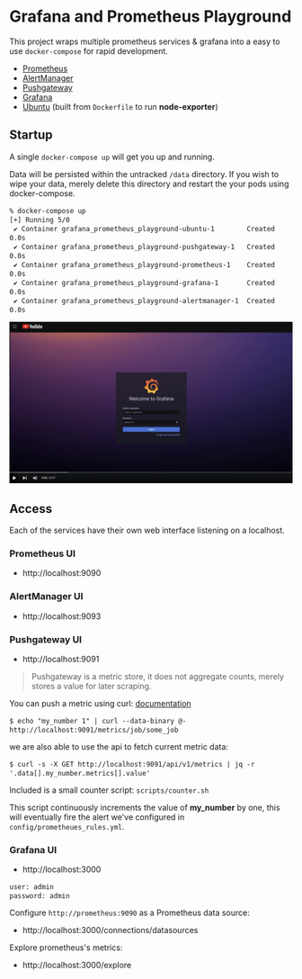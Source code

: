 # Grafana and Prometheus Playground

This project wraps multiple prometheus services & grafana into a easy
to use `docker-compose` for rapid development.

* [Prometheus](https://prometheus.io/)
* [AlertManager](https://prometheus.io/docs/alerting/latest/alertmanager/)
* [Pushgateway](https://github.com/prometheus/pushgateway)
* [Grafana](https://grafana.com/oss/)
* [Ubuntu](https://ubuntu.com/) (built from `Dockerfile` to run **node-exporter**)


## Startup

A single `docker-compose up` will get you up and running. 

Data will be persisted within the untracked `/data` directory.
If you wish to wipe your data, merely delete this directory
and restart the your pods using docker-compose.

```
% docker-compose up
[+] Running 5/0
 ✔ Container grafana_prometheus_playground-ubuntu-1        Created                                                                     0.0s
 ✔ Container grafana_prometheus_playground-pushgateway-1   Created                                                                     0.0s
 ✔ Container grafana_prometheus_playground-prometheus-1    Created                                                                     0.0s
 ✔ Container grafana_prometheus_playground-grafana-1       Created                                                                     0.0s
 ✔ Container grafana_prometheus_playground-alertmanager-1  Created                                                                     0.0s
```

[![youtube](images/video.jpg)](https://www.youtube.com/watch?v=nWUobmGyb4w)

## Access

Each of the services have their own web interface
listening on a localhost.

### Prometheus UI

* http://localhost:9090

### AlertManager UI

* http://localhost:9093

### Pushgateway UI

* http://localhost:9091

> Pushgateway is a metric store, it does not aggregate counts, merely stores a value for later scraping.

You can push a metric using curl: [documentation](https://github.com/prometheus/pushgateway?tab=readme-ov-file#command-line)

```
$ echo "my_number 1" | curl --data-binary @- http://localhost:9091/metrics/job/some_job
```

we are also able to use the api to fetch current metric data:

```
$ curl -s -X GET http://localhost:9091/api/v1/metrics | jq -r '.data[].my_number.metrics[].value'
```

Included is a small counter script: `scripts/counter.sh`
 
This script continuously increments the value of **my_number** by one,
this will eventually fire the alert we've configured in `config/prometheues_rules.yml`.

### Grafana UI

* http://localhost:3000

```
user: admin
password: admin
``````

Configure `http://prometheus:9090` as a Prometheus data source:

* http://localhost:3000/connections/datasources

Explore prometheus's metrics:

* http://localhost:3000/explore
